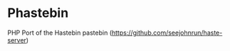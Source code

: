 Phastebin
=========

PHP Port of the Hastebin pastebin (https://github.com/seejohnrun/haste-server)

